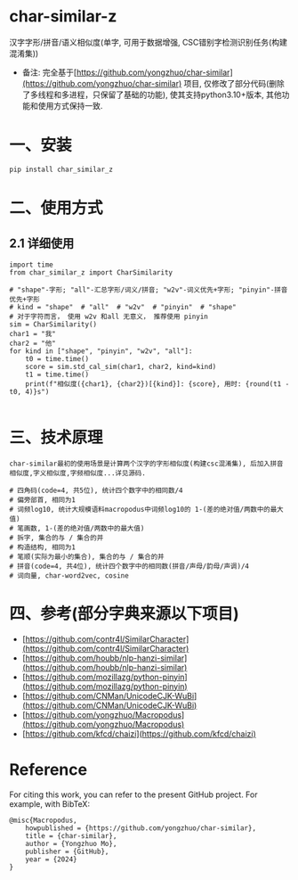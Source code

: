 # char-similar-z
 汉字字形/拼音/语义相似度(单字, 可用于数据增强, CSC错别字检测识别任务(构建混淆集))

- 备注: 完全基于[https://github.com/yongzhuo/char-similar](https://github.com/yongzhuo/char-similar) 项目, 仅修改了部分代码(删除了多线程和多进程，只保留了基础的功能), 使其支持python3.10+版本, 其他功能和使用方式保持一致.



# 一、安装
```bash
pip install char_similar_z
```

# 二、使用方式

## 2.1 详细使用
```python3
import time
from char_similar_z import CharSimilarity

# "shape"-字形; "all"-汇总字形/词义/拼音; "w2v"-词义优先+字形; "pinyin"-拼音优先+字形
# kind = "shape"  # "all"  # "w2v"  # "pinyin"  # "shape"
# 对于字符而言， 使用 w2v 和all 无意义， 推荐使用 pinyin
sim = CharSimilarity()
char1 = "我"
char2 = "他"
for kind in ["shape", "pinyin", "w2v", "all"]:
    t0 = time.time()
    score = sim.std_cal_sim(char1, char2, kind=kind)
    t1 = time.time()
    print(f"相似度({char1}, {char2})[{kind}]: {score}, 用时: {round(t1 - t0, 4)}s")


```





# 三、技术原理
```
char-similar最初的使用场景是计算两个汉字的字形相似度(构建csc混淆集), 后加入拼音相似度,字义相似度,字频相似度...详见源码.

# 四角码(code=4, 共5位), 统计四个数字中的相同数/4
# 偏旁部首, 相同为1
# 词频log10, 统计大规模语料macropodus中词频log10的 1-(差的绝对值/两数中的最大值)
# 笔画数, 1-(差的绝对值/两数中的最大值)
# 拆字, 集合的与 / 集合的并
# 构造结构, 相同为1
# 笔顺(实际为最小的集合), 集合的与 / 集合的并
# 拼音(code=4, 共4位), 统计四个数字中的相同数(拼音/声母/韵母/声调)/4
# 词向量, char-word2vec, cosine
```


# 四、参考(部分字典来源以下项目)
 - [https://github.com/contr4l/SimilarCharacter](https://github.com/contr4l/SimilarCharacter)
 - [https://github.com/houbb/nlp-hanzi-similar](https://github.com/houbb/nlp-hanzi-similar)
 - [https://github.com/mozillazg/python-pinyin](https://github.com/mozillazg/python-pinyin)
 - [https://github.com/CNMan/UnicodeCJK-WuBi](https://github.com/CNMan/UnicodeCJK-WuBi)
 - [https://github.com/yongzhuo/Macropodus](https://github.com/yongzhuo/Macropodus)
 - [https://github.com/kfcd/chaizi](https://github.com/kfcd/chaizi)
 


# Reference
For citing this work, you can refer to the present GitHub project. For example, with BibTeX:
```
@misc{Macropodus,
    howpublished = {https://github.com/yongzhuo/char-similar},
    title = {char-similar},
    author = {Yongzhuo Mo},
    publisher = {GitHub},
    year = {2024}
}
```


